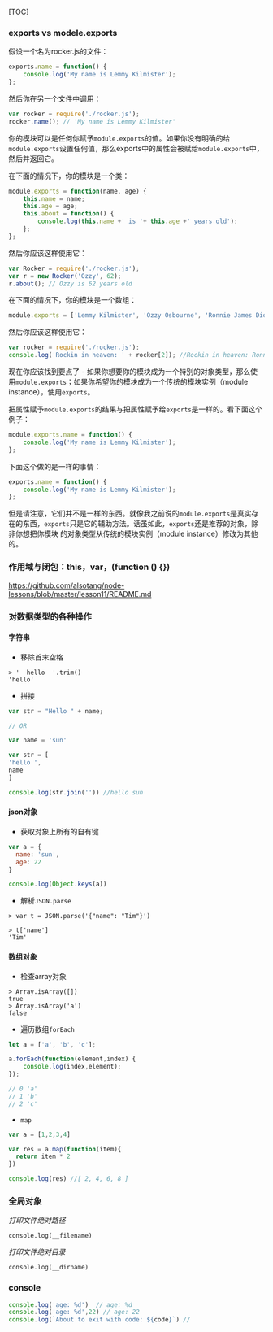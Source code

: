 
[TOC]




### exports vs modele.exports

假设一个名为rocker.js的文件：

```js
exports.name = function() {
    console.log('My name is Lemmy Kilmister');
};
```

然后你在另一个文件中调用：

```js
var rocker = require('./rocker.js');
rocker.name(); // 'My name is Lemmy Kilmister'
```

你的模块可以是任何你赋予`module.exports`的值。如果你没有明确的给`module.exports`设置任何值，那么exports中的属性会被赋给`module.exports`中，然后并返回它。

在下面的情况下，你的模块是一个类：

```js
module.exports = function(name, age) {
    this.name = name;
    this.age = age;
    this.about = function() {
        console.log(this.name +' is '+ this.age +' years old');
    };
};
```

然后你应该这样使用它：

```js
var Rocker = require('./rocker.js');
var r = new Rocker('Ozzy', 62);
r.about(); // Ozzy is 62 years old
```

在下面的情况下，你的模块是一个数组：

```js
module.exports = ['Lemmy Kilmister', 'Ozzy Osbourne', 'Ronnie James Dio', 'Steven Tyler', 'Mick Jagger'];
```

然后你应该这样使用它：

```js
var rocker = require('./rocker.js');
console.log('Rockin in heaven: ' + rocker[2]); //Rockin in heaven: Ronnie James Dio
```

现在你应该找到要点了 - 如果你想要你的模块成为一个特别的对象类型，那么使用`module.exports`；如果你希望你的模块成为一个传统的模块实例（module instance），使用`exports`。


把属性赋予`module.exports`的结果与把属性赋予给`exports`是一样的。看下面这个例子：

```js
module.exports.name = function() {
    console.log('My name is Lemmy Kilmister');
};
```

下面这个做的是一样的事情：

```js
exports.name = function() {
    console.log('My name is Lemmy Kilmister');
};
```

但是请注意，它们并不是一样的东西。就像我之前说的`module.exports`是真实存在的东西，`exports`只是它的辅助方法。话虽如此，`exports`还是推荐的对象，除非你想把你模块 的对象类型从传统的模块实例（module instance）修改为其他的。

### 作用域与闭包：this，var，(function () {})

https://github.com/alsotang/node-lessons/blob/master/lesson11/README.md

### 对数据类型的各种操作

#### 字符串

- 移除首末空格

```
> '  hello  '.trim()
'hello'
```

- 拼接

```js
var str = "Hello " + name; 

// OR 

var name = 'sun'

var str = [
'hello ',
name
]

console.log(str.join('')) //hello sun
```

#### json对象

- 获取对象上所有的自有键

```js
var a = {
  name: 'sun',
  age: 22
}

console.log(Object.keys(a))
```

- 解析`JSON.parse`

```
> var t = JSON.parse('{"name": "Tim"}')

> t['name']
'Tim'
```

#### 数组对象

- 检查array对象

```
> Array.isArray([])
true
> Array.isArray('a')
false
```


- 遍历数组`forEach`

```js
let a = ['a', 'b', 'c'];

a.forEach(function(element,index) {
    console.log(index,element);
});

// 0 'a'
// 1 'b'
// 2 'c'
```

- `map`

```js
var a = [1,2,3,4]

var res = a.map(function(item){
  return item * 2
})

console.log(res) //[ 2, 4, 6, 8 ]
```


### 全局对象

*打印文件绝对路径*

`console.log(__filename)`

*打印文件绝对目录*

`console.log(__dirname)`

### console

```js
console.log('age: %d')  // age: %d
console.log('age: %d',22) // age: 22
console.log(`About to exit with code: ${code}`) //
```


